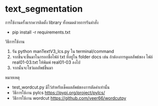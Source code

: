 # text_segmentation
การใช้งานครั้งแรกควรติดตั้ง library ทั้งหมดด้วยการรันคำสั่ง
- pip install -r requirements.txt 

วิธีการใช้งาน
1. รัน python manTextV3_lcs.py ใน terminal/command  
2. จากขึ้นจะขึ้นมาในกรอกชื่อไฟล์ txt ที่อยู่ใน folder docs เช่น ถ้าต้องการดูผลลัพธ์ของ ไฟล์ real01-03.txt ให้พิมพ์ real01-03 ลงไป
3. จากนั้นจะโชว์ผลลัพธ์ขึ้นมา

หมายเหตุ
- test_wordcut.py มีไว้สำหรับเช็คผลลัพธ์ของการตัดคำเท่านั้น
- วิธีการใช้งาน pylcs https://pypi.org/project/pylcs/
- วิธีการใช้งาน wordcut https://github.com/veer66/wordcutpy
